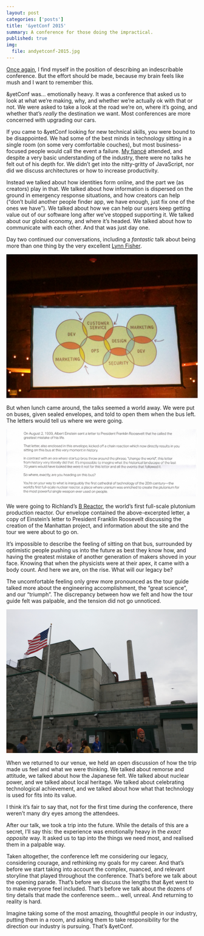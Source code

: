 ```yaml
---
layout: post
categories: ['posts']
title: '&yetConf 2015'
summary: A conference for those doing the impractical.
published: true
img:
  file: andyetconf-2015.jpg
---
```


[Once again](/posts/realtimeconfeu), I find myself in the position of describing an indescribable conference. But the effort should be made, because my brain feels like mush and I want to remember this.

&yetConf was… emotionally heavy. It was a conference that asked us to look at what we’re making, why, and whether we’re actually ok with that or not. We were asked to take a look at the road we’re on, where it’s going, and whether that’s _really_ the destination we want. Most conferences are more concerned with upgrading our cars.

If you came to &yetConf looking for new technical skills, you were bound to be disappointed. We had some of the best minds in technology sitting in a single room (on some very comfortable couches), but most business-focused people would call the event a failure. [My fiancé](https://twitter.com/carver_ethan) attended, and despite a very basic understanding of the industry, there were no talks he felt out of his depth for. We didn’t get into the nitty-gritty of JavaScript, nor did we discuss architectures or how to increase productivity.

Instead we talked about how identities form online, and the part we (as creators) play in that. We talked about how information is dispersed on the ground in emergency response situations, and how creators can help (“don’t build another people finder app, we have enough, just fix one of the ones we have”). We talked about how we can help our users keep getting value out of our software long after we’ve stopped supporting it. We talked about our global economy, and where it’s headed. We talked about how to communicate with each other. And that was just day one.

Day two continued our conversations, including a _fantastic_ talk about being more than one thing by the very excellent [Lynn Fisher](http://lynnandtonic.com).

<div class="bigimage">
<img alt="intersections" src="/img/posts/andyetconf-2015/intersections.jpg" />
</div>

But when lunch came around, the talks seemed a world away. We were put on buses, given sealed envelopes, and told to open them when the bus left. The letters would tell us where we were going.

<div class="bigimage">
<img alt="letter" src="/img/posts/andyetconf-2015/letter.jpg" />
</div>

We were going to Richland’s [B Reactor](http://www.hanford.gov/page.cfm/BReactor), the world’s first full-scale plutonium production reactor. Our envelope contained the above-excerpted letter, a copy of Einstein’s letter to President Franklin Roosevelt discussing the creation of the Manhattan project, and information about the site and the tour we were about to go on.

It’s impossible to describe the feeling of sitting on that bus, surrounded by optimistic people pushing us into the future as best they know how, and having the greatest mistake of another generation of makers shoved in your face. Knowing that when the physicists were at their apex, it came with a body count. And here we are, on the rise. What will our legacy be?

The uncomfortable feeling only grew more pronounced as the tour guide talked more about the engineering accomplishment, the “great science”, and our “triumph”. The discrepancy between how we felt and how the tour guide felt was palpable, and the tension did not go unnoticed.

<div class="bigimage">
<img alt="B Reactor" src="/img/posts/andyetconf-2015/breactor.jpg" />
</div>

When we returned to our venue, we held an open discussion of how the trip made us feel and what we were thinking. We talked about remorse and attitude, we talked about how the Japanese felt. We talked about nuclear power, and we talked about local heritage. We talked about celebrating technological achievement, and we talked about how what that technology is used for fits into its value.

I think it’s fair to say that, not for the first time during the conference, there weren’t many dry eyes among the attendees.

After our talk, we took a trip into the future. While the details of this are a secret, I’ll say this: the experience was emotionally heavy in the _exact opposite_ way. It asked us to tap into the things we need most, and realised them in a palpable way.

Taken altogether, the conference left me considering our legacy, considering courage, and rethinking my goals for my career. And that’s before we start taking into account the complex, nuanced, and relevant storyline that played throughout the conference. That’s before we talk about the opening parade. That’s before we discuss the lengths that &yet went to to make everyone feel included. That’s before we talk about the dozens of tiny details that made the conference seem… well, unreal. And returning to reality is hard.

Imagine taking some of the most amazing, thoughtful people in our industry, putting them in a room, and asking them to take responsibility for the direction our industry is pursuing. That’s &yetConf.